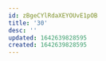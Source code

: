 ```yaml
---
id: zBgeCYlRdaXEYOUvE1pOB
title: '30'
desc: ''
updated: 1642639828595
created: 1642639828595
---
```


